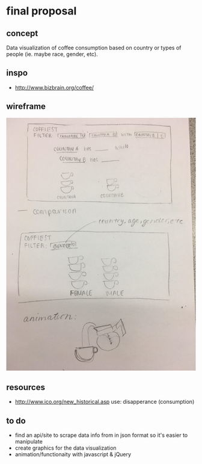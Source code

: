 # final proposal

## concept
Data visualization of coffee consumption based on country or types of people (ie. maybe race, gender, etc).

## inspo
- http://www.bizbrain.org/coffee/

## wireframe
![alt tag](img/wireframe.jpg)

## resources
- http://www.ico.org/new_historical.asp
use: disapperance (consumption)

## to do
- find an api/site to scrape data info from in json format so it's easier to manipulate
- create graphics for the data visualization
- animation/functionaity with javascript & jQuery